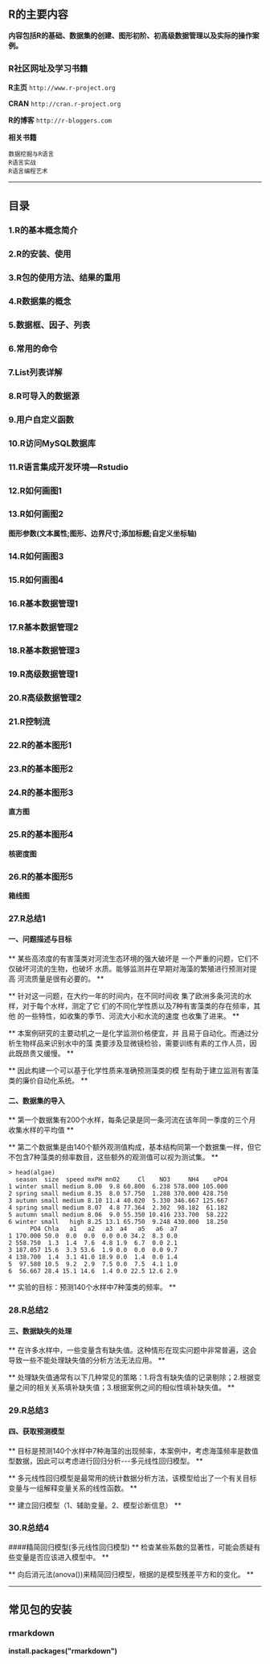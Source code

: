 
## R的主要内容
**内容包括R的基础、数据集的创建、图形初阶、初高级数据管理以及实际的操作案例。**


### R社区网址及学习书籍
**R主页**
`http://www.r-project.org`

**CRAN**
`http://cran.r-project.org`

**R的博客**
`http://r-bloggers.com`

**相关书籍**
```
数据挖掘与R语言
R语言实战
R语言编程艺术
```

---

## 目录

### 1.R的基本概念简介

### 2.R的安装、使用

### 3.R包的使用方法、结果的重用

### 4.R数据集的概念

### 5.数据框、因子、列表

### 6.常用的命令

### 7.List列表详解

### 8.R可导入的数据源

### 9.用户自定义函数

### 10.R访问MySQL数据库

### 11.R语言集成开发环境—Rstudio

### 12.R如何画图1

### 13.R如何画图2
**图形参数(文本属性;图形、边界尺寸;添加标题;自定义坐标轴)**


### 14.R如何画图3

### 15.R如何画图4

### 16.R基本数据管理1

### 17.R基本数据管理2

### 18.R基本数据管理3

### 19.R高级数据管理1

### 20.R高级数据管理2

### 21.R控制流

### 22.R的基本图形1

### 23.R的基本图形2

### 24.R的基本图形3
**直方图**

### 25.R的基本图形4
**核密度图**

### 26.R的基本图形5
**箱线图**

### 27.R总结1
#### **一、问题描述与目标**
**
某些高浓度的有害藻类对河流生态环境的强大破坏是
一个严重的问题，它们不仅破坏河流的生物，也破坏
水质。能够监测并在早期对海藻的繁殖进行预测对提高
河流质量是很有必要的。
**

**
针对这一问题，在大约一年的时间内，在不同时间收
集了欧洲多条河流的水样，对于每个水样，测定了它
们的不同化学性质以及7种有害藻类的存在频率，其他
的一些特性，如收集的季节、河流大小和水流的速度
也收集了进来。
**

**
本案例研究的主要动机之一是化学监测价格便宜，并
且易于自动化。而通过分析生物样品来识别水中的藻
类要涉及显微镜检验，需要训练有素的工作人员，因
此既昂贵又缓慢。
**

**
因此构建一个可以基于化学性质来准确预测藻类的模
型有助于建立监测有害藻类的廉价自动化系统。
**

#### **二、数据集的导入**
**
第一个数据集有200个水样，每条记录是同一条河流在该年同一季度的三个月收集水样的平均值
**

**
第二个数据集是由140个额外观测值构成，基本结构同第一个数据集一样，但它不包含7种藻类的频率数目，这些额外的观测值可以视为测试集。
**

```
> head(algae)
  season  size  speed mxPH mnO2     Cl    NO3     NH4    oPO4
1 winter small medium 8.00  9.8 60.800  6.238 578.000 105.000
2 spring small medium 8.35  8.0 57.750  1.288 370.000 428.750
3 autumn small medium 8.10 11.4 40.020  5.330 346.667 125.667
4 spring small medium 8.07  4.8 77.364  2.302  98.182  61.182
5 autumn small medium 8.06  9.0 55.350 10.416 233.700  58.222
6 winter small   high 8.25 13.1 65.750  9.248 430.000  18.250
      PO4 Chla   a1   a2   a3  a4   a5   a6  a7
1 170.000 50.0  0.0  0.0  0.0 0.0 34.2  8.3 0.0
2 558.750  1.3  1.4  7.6  4.8 1.9  6.7  0.0 2.1
3 187.057 15.6  3.3 53.6  1.9 0.0  0.0  0.0 9.7
4 138.700  1.4  3.1 41.0 18.9 0.0  1.4  0.0 1.4
5  97.580 10.5  9.2  2.9  7.5 0.0  7.5  4.1 1.0
6  56.667 28.4 15.1 14.6  1.4 0.0 22.5 12.6 2.9
```


**
实验的目标：预测140个水样中7种藻类的频率。
**

### 28.R总结2
#### **三、数据缺失的处理**
**
在许多水样中，一些变量含有缺失值。这种情形在现实问题中非常普遍，这会导致一些不能处理缺失值的分析方法无法应用。
**

**
处理缺失值通常有以下几种常见的策略：1.将含有缺失值的记录剔除；2.根据变量之间的相关关系填补缺失值；3.根据案例之间的相似性填补缺失值。
**


### 29.R总结3
#### **四、获取预测模型**
**
目标是预测140个水样中7种海藻的出现频率，本案例中，考虑海藻频率是数值型数据，因此可以考虑进行回归分析---多元线性回归模型。
**

**
多元线性回归模型是最常用的统计数据分析方法，该模型给出了一个有关目标变量与一组解释变量关系的线性函数。
**

**
建立回归模型（1、辅助变量。2、模型诊断信息）
**
### 30.R总结4
####精简回归模型(多元线性回归模型)
**
检查某些系数的显著性，可能会质疑有些变量是否应该进入模型中。
**

**
向后消元法(anova())来精简回归模型，根据的是模型残差平方和的变化。
**


---


## 常见包的安装

### rmarkdown
**install.packages("rmarkdown")**




